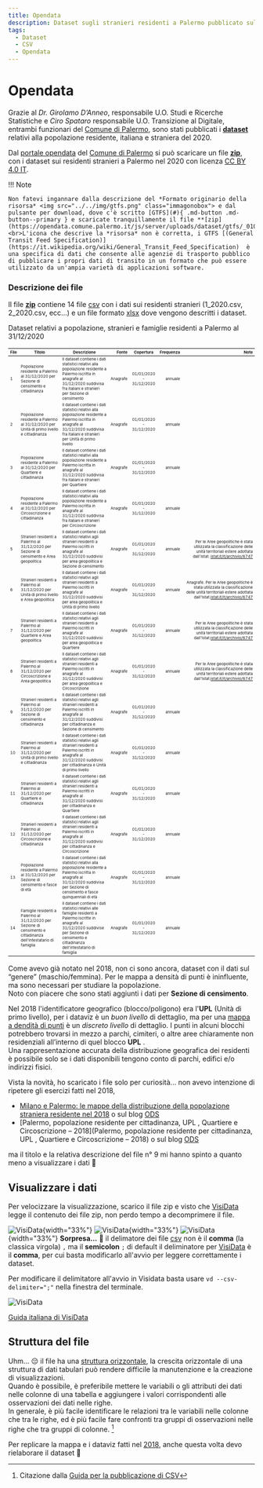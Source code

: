 ```yaml
---
title: Opendata
description: Dataset sugli stranieri residenti a Palermo pubblicato sul portale opendata del Comune diu Palermo
tags:
  - Dataset
  - CSV
  - Opendata
---
```

<style>
td, th {font-size: .5rem;} 
a.md-button.md-button--primary {background-color: #be1522; border-color: #be1522; olor: #ffffff;}
.md-typeset .md-button {padding: .1em .3em!important;}
</style>

# Opendata
Grazie al *Dr. Girolamo D’Anneo*, responsabile U.O. Studi e Ricerche Statistiche e *Ciro Spataro* responsabile U.O. Transizione al Digitale, entrambi funzionari del [Comune di Palermo](https://www.comune.palermo.it/), sono stati pubblicati i **[dataset](https://opendata.comune.palermo.it/opendata-dataset.php?dataset=1304)** relativi alla popolazione residente, italiana e straniera del 2020.

Dal [portale opendata](https://opendata.comune.palermo.it/index.php) del [Comune di Palermo](https://www.comune.palermo.it/) si può scaricare un file **[zip](https://opendata.comune.palermo.it/opendata-dataset.php?dataset=1304)**, con i dataset sui residenti stranieri a Palermo nel 2020 con licenza [CC BY 4.0 IT](http://creativecommons.org/licenses/by/4.0/deed.it).

!!! Note

	Non fatevi ingannare dalla descrizione del *Formato originario della risorsa* <img src="../../img/gtfs.png" class="immagonobox"> e dal pulsante per download, dove c'è scritto [GTFS](#){ .md-button .md-button--primary } e scaricate tranquillamente il file **[zip](https://opendata.comune.palermo.it/js/server/uploads/dataset/gtfs/_01022022145201.zip)**. <br>L'icona che descrive la *risorsa* non è corretta, i GTFS [(General Transit Feed Specification)](https://it.wikipedia.org/wiki/General_Transit_Feed_Specification)  è una specifica di dati che consente alle agenzie di trasporto pubblico di pubblicare i propri dati di transito in un formato che può essere utilizzato da un'ampia varietà di applicazioni software.
	
### Descrizione dei file

Il file **[zip](https://opendata.comune.palermo.it/opendata-dataset.php?dataset=1304)** contiene 14 file [csv](https://it.wikipedia.org/wiki/Comma-separated_values) con i dati sui residenti stranieri (1_2020.csv, 2_2020.csv, ecc...) e un file formato [xlsx](https://it.wikipedia.org/wiki/Microsoft_Excel) dove vengono descritti i dataset.

Dataset relativi a popolazione, stranieri e famiglie residenti a Palermo al 31/12/2020

| **File** | **Titolo** | **Descrizione** | **Fonte** | **Copertura** | **Frequenza** | **Note** |
|:---|---|---|---:|:---:|---:|---:|
| 1 | Popolazione residente a Palermo al 31/12/2020 per Sezione di censimento e cittadinanza | Il dataset contiene i dati statistici relativi alla popolazione residente a Palermo iscritta in anagrafe al 31/12/2020 suddivisa fra italiani e stranieri per Sezione di censimento | Anagrafe | 01/01/2020 - 31/12/2020 | annuale |  |
| 2 | Popolazione residente a Palermo al 31/12/2020 per Unità di primo livello e cittadinanza | Il dataset contiene i dati statistici relativi alla popolazione residente a Palermo iscritta in anagrafe al 31/12/2020 suddivisa fra italiani e stranieri per Unità di primo livello | Anagrafe | 01/01/2020 - 31/12/2020 | annuale |  |
| 3 | Popolazione residente a Palermo al 31/12/2020 per Quartiere e cittadinanza | Il dataset contiene i dati statistici relativi alla popolazione residente a Palermo iscritta in anagrafe al 31/12/2020 suddivisa fra italiani e stranieri per Quartiere | Anagrafe | 01/01/2020 - 31/12/2020 | annuale |  |
| 4 | Popolazione residente a Palermo al 31/12/2020 per Circoscrizione e cittadinanza | Il dataset contiene i dati statistici relativi alla popolazione residente a Palermo iscritta in anagrafe al 31/12/2020 suddivisa fra italiani e stranieri per Circoscrizione | Anagrafe | 01/01/2020 - 31/12/2020 | annuale |  |
| 5 | Stranieri residenti a Palermo al 31/12/2020 per Sezione di censimento e Area geopolitica | Il dataset contiene i dati statistici relativi agli stranieri residenti a Palermo iscritti in anagrafe al 31/12/2020 suddivisi per area geopolitica e Sezione di censimento | Anagrafe | 01/01/2020 - 31/12/2020 | annuale | Per le Aree geopolitiche è stata utilizzata la classificazione delle unità territoriali estere adottata dall'Istat: [istat.it/it/archivio/6747](https://www.istat.it/it/archivio/6747) |
| 6 | Stranieri residenti a Palermo al 31/12/2020 per Unità di primo livello e Area geopolitica | Il dataset contiene i dati statistici relativi agli stranieri residenti a Palermo iscritti in anagrafe al 31/12/2020 suddivisi per area geopolitica e Unità di primo livello | Anagrafe | 01/01/2020 - 31/12/2020 | annuale | Anagrafe. Per le Aree geopolitiche è stata utilizzata la classificazione delle unità territoriali estere adottata dall'Istat:[istat.it/it/archivio/6747](https://www.istat.it/it/archivio/6747) |
| 7 | Stranieri residenti a Palermo al 31/12/2020 per Quartiere e Area geopolitica | Il dataset contiene i dati statistici relativi agli stranieri residenti a Palermo iscritti in anagrafe al 31/12/2020 suddivisi per area geopolitica e Quartiere | Anagrafe | 01/01/2020 - 31/12/2020 | annuale | Per le Aree geopolitiche è stata utilizzata la classificazione delle unità territoriali estere adottata dall'Istat:[istat.it/it/archivio/6747](https://www.istat.it/it/archivio/6747) |
| 8 | Stranieri residenti a Palermo al 31/12/2020 per Circoscrizione e Area geopolitica | Il dataset contiene i dati statistici relativi agli stranieri residenti a Palermo iscritti in anagrafe al 31/12/2020 suddivisi per area geopolitica e Circoscrizione | Anagrafe | 01/01/2020 - 31/12/2020 | annuale | Per le Aree geopolitiche è stata utilizzata la classificazione delle unità territoriali estere adottata dall'Istat:[istat.it/it/archivio/6747](https://www.istat.it/it/archivio/6747) |
| 9 | Stranieri residenti a Palermo al 31/12/2020 per Sezione di censimento e cittadinanza | Il dataset contiene i dati statistici relativi agli stranieri residenti a Palermo iscritti in anagrafe al 31/12/2020 suddivisi per cittadinanza e Sezione di censimento | Anagrafe | 01/01/2020 - 31/12/2020 | annuale |  |
| 10 | Stranieri residenti a Palermo al 31/12/2020 per Unità di primo livello e cittadinanza | Il dataset contiene i dati statistici relativi agli stranieri residenti a Palermo iscritti in anagrafe al 31/12/2020 suddivisi per cittadinanza e Unità di primo livello | Anagrafe | 01/01/2020 - 31/12/2020 | annuale |  |
| 11 | Stranieri residenti a Palermo al 31/12/2020 per Quartiere e cittadinanza | Il dataset contiene i dati statistici relativi agli stranieri residenti a Palermo iscritti in anagrafe al 31/12/2020 suddivisi per cittadinanza e Quartiere | Anagrafe | 01/01/2020 - 31/12/2020 | annuale |  |
| 12 | Stranieri residenti a Palermo al 31/12/2020 per Circoscrizione e cittadinanza | Il dataset contiene i dati statistici relativi agli stranieri residenti a Palermo iscritti in anagrafe al 31/12/2020 suddivisi per cittadinanza e Circoscrizione | Anagrafe | 01/01/2020 - 31/12/2020 | annuale |  |
| 13 | Popolazione residente a Palermo al 31/12/2020 per Sezione di censimento e fasce di età | Il dataset contiene i dati statistici relativi alla popolazione residente a Palermo iscritta in anagrafe al 31/12/2020 suddivisa per Sezione di censimento e fasce quinquennali di età | Anagrafe | 01/01/2020 - 31/12/2020 | annuale |  |
| 14 | Famiglie residenti a Palermo al 31/12/2020 per Sezione di censimento e cittadinanza dell'intestatario di famiglia | Il dataset contiene i dati statistici relativi alle famiglie residenti a Palermo iscritte in anagrafe al 31/12/2020 suddivise per Sezione di censimento e cittadinanza dell'intestatario di famiglia | Anagrafe | 01/01/2020 - 31/12/2020 | annuale |  |

Come avevo già notato nel 2018, non ci sono ancora, dataset con il dati sul “genere” (maschio/femmina). Per le mappa a densità di punti è ininfluente, ma sono necessari per studiare la popolazione. <br>
Noto con piacere che sono stati aggiunti i dati per **Sezione di censimento**.

Nel 2018 l'identificatore geografico (blocco/poligono) era l'**UPL** (Unità di primo livello), per i dataviz è un *buon livello* di dettaglio, ma per una [mappa a dendità di punti](https://palermohub.opendatasicilia.it/stranieri_residenti_subregions_dot.html#12/38.1375/13.3475) è un *discreto livello* di dettaglio.  I punti in alcuni blocchi potrebbero trovarsi in mezzo a parchi, cimiteri, o altre aree chiaramente non residenziali all’interno di quel blocco **UPL** .<br>
Una rappresentazione accurata della distribuzione geografica dei residenti è possibile solo se i dati disponibili tengono conto di parchi, edifici e/o indirizzi fisici.

Vista la novità, ho scaricato i file solo per curiosità... non avevo intenzione di ripetere gli esercizi fatti nel 2018, 

- [Milano e Palermo: le mappe della distribuzione della popolazione straniera residente nel 2018](https://coseerobe.gbvitrano.it/milano-e-palermo-le-mappe-della-distribuzione-della-popolazione-straniera-residente-nel-2018.html) o sul blog [ODS](https://opendatasicilia.it/2019/06/12/palermo-popolazione-residente-per-cittadinanza-upl-quartiere-e-circoscrizione-2018/)
- [Palermo, popolazione residente per cittadinanza, UPL , Quartiere e Circoscrizione – 2018](Palermo, popolazione residente per cittadinanza, UPL , Quartiere e Circoscrizione – 2018) o sul blog [ODS](https://opendatasicilia.it/2019/05/20/milano-e-palermo-le-mappe-della-distribuzione-della-popolazione-straniera-residente-nel-2018/)

ma il titolo e la relativa descrizione del file n° 9 mi hanno spinto a quanto meno a visualizzare i dati 🙂

## Visualizzare i dati

Per velocizzare la visualizzazione, scarico il file zip e visto che [VisiData](https://www.visidata.org/) legge il contenuto dei file zip, non perdo tempo a decomprimere il file.

![](../img/vd_01.png "VisiData"){width="33%"} ![](../img/vd_02.png "VisiData"){width="33%"} ![](../img/vd_03.png "VisiData"){width="33%"}
**Sorpresa...** 🙂 il delimatore dei file [csv](https://it.wikipedia.org/wiki/Comma-separated_values) non è il **comma** (la classica virgola)  `,` ma il **semicolon** `;`
di default il deliminatore per [VisiData](https://www.visidata.org/) è il **comma**, per cui basta modificarlo all'avvio per leggere correttamente i dataset. 

Per modificare il delimitatore all'avvio in Visidata basta usare `vd --csv-delimiter=";"` nella finestra del terminale.

![](../img/vd_04.png "VisiData")

[Guida italiana di VisiData](https://ondata.github.io/guidaVisiData/)

## Struttura del file

Uhm... 😔 il file ha una [struttura orizzontale](https://ondata.github.io/guidaPraticaPubblicazioneCSV/guida/linee_guida_pubblicazione/P04_strutture_dati_verticale_orizzontale/), la crescita orizzontale di una struttura di dati tabulari può rendere difficile la manutenzione e la creazione di visualizzazioni. <br> 
Quando è possibile, è preferibile mettere le variabili o gli attributi dei dati nelle colonne di una tabella e aggiungere i valori corrispondenti alle osservazioni dei dati nelle righe.<br>
In generale, è più facile identificare le relazioni tra le variabili nelle colonne che tra le righe, ed è più facile fare confronti tra gruppi di osservazioni nelle righe che tra gruppi di colonne. [^1]

Per replicare la mappa e i dataviz fatti nel [2018](http://localhost:8000/palermomeltingpot/dati/dati/Palermo,%20popolazione%20residente%20per%20cittadinanza,%20UPL%20,%20Quartiere%20e%20Circoscrizione%20%E2%80%93%202018 "Palermo, popolazione residente per cittadinanza, UPL , Quartiere e Circoscrizione"), anche questa volta devo rielaborare il dataset 🙂

[^1]: Citazione dalla [Guida per la pubblicazione di CSV](https://ondata.github.io/guidaPraticaPubblicazioneCSV/guida/linee_guida_pubblicazione/P04_strutture_dati_verticale_orizzontale/)